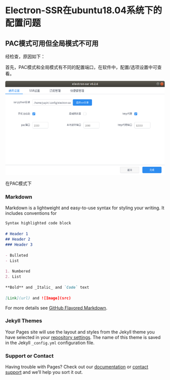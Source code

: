 # Electron-SSR在ubuntu18.04系统下的配置问题
## PAC模式可用但全局模式不可用

经检查，原因如下：

首先，PAC模式和全局模式有不同的配置端口，在软件中，配置/选项设置中可查看。

![image1](https://github.com/MasterYinYin/electron-ssr-backup/blob/gh-pages/Image/img1.png)

在PAC模式下

### Markdown

Markdown is a lightweight and easy-to-use syntax for styling your writing. It includes conventions for

```markdown
Syntax highlighted code block

# Header 1
## Header 2
### Header 3

- Bulleted
- List

1. Numbered
2. List

**Bold** and _Italic_ and `Code` text

[Link](url) and ![Image](src)
```

For more details see [GitHub Flavored Markdown](https://guides.github.com/features/mastering-markdown/).

### Jekyll Themes

Your Pages site will use the layout and styles from the Jekyll theme you have selected in your [repository settings](https://github.com/MasterYinYin/electron-ssr-backup/settings). The name of this theme is saved in the Jekyll `_config.yml` configuration file.

### Support or Contact

Having trouble with Pages? Check out our [documentation](https://help.github.com/categories/github-pages-basics/) or [contact support](https://github.com/contact) and we’ll help you sort it out.
